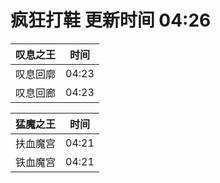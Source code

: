 # 疯狂打鞋 更新时间 04:26

| 叹息之王   | 时间    |
|--------|-------|
| 叹息回廓 | 04:23 |
| 叹息回廊 | 04:23 |

| 猛魔之王   | 时间    |
|--------|-------|
| 扶血魔宫 | 04:21 |
| 铁血魔宫 | 04:21 |